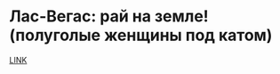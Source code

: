 # Лас-Вегас: рай на земле! (полуголые женщины под катом)



[LINK](https://varlamov.ru/1420715.html)